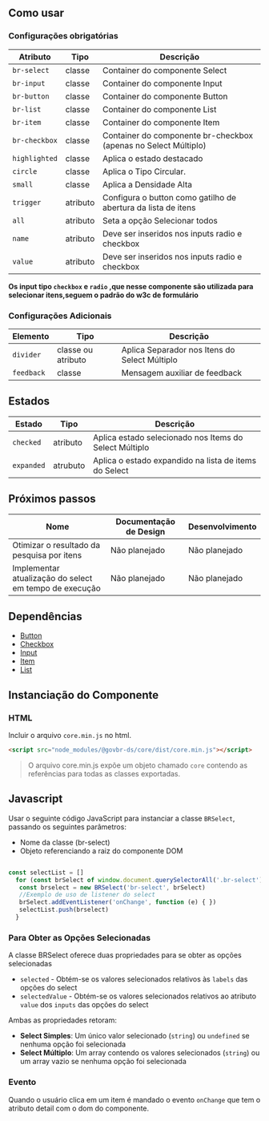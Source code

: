 
## Como usar

### Configurações obrigatórias

| Atributo      | Tipo     | Descrição                                                       |
| ------------- | -------- | --------------------------------------------------------------- |
| `br-select`   | classe   | Container do componente Select                                  |
| `br-input`    | classe   | Container do componente Input                                   |
| `br-button`   | classe   | Container do componente Button                                  |
| `br-list`     | classe   | Container do componente List                                    |
| `br-item`     | classe   | Container do componente Item                                    |
| `br-checkbox` | classe   | Container do componente br-checkbox (apenas no Select Múltiplo) |
| `highlighted` | classe   | Aplica o estado destacado                                       |
| `circle`      | classe   | Aplica o Tipo Circular.                                         |
| `small`       | classe   | Aplica a Densidade Alta                                         |
| `trigger`     | atributo | Configura o button como gatilho de abertura da lista de itens   |
| `all`         | atributo | Seta a opção Selecionar todos                                   |
| `name`        | atributo | Deve ser inseridos nos inputs radio e checkbox                  |
| `value`       | atributo | Deve ser inseridos nos inputs radio e checkbox                  |

**Os input tipo `checkbox` e `radio` ,que nesse componente são utilizada para selecionar itens,seguem o padrão do w3c de formulário**

### Configurações Adicionais

| Elemento   | Tipo               | Descrição                                     |
| ---------- | ------------------ | --------------------------------------------- |
| `divider`  | classe ou atributo | Aplica Separador nos Itens do Select Múltiplo |
| `feedback` | classe             | Mensagem auxiliar de feedback                 |

## Estados

| Estado     | Tipo     | Descrição                                              |
| ---------- | -------- | ------------------------------------------------------ |
| `checked`  | atributo | Aplica estado selecionado nos Items do Select Múltiplo |
| `expanded` | atrubuto | Aplica o estado expandido na lista de items do Select  |

## Próximos passos

| Nome                                                   | Documentação de Design | Desenvolvimento |
| ------------------------------------------------------ | ---------------------- | --------------- |
| Otimizar o resultado da pesquisa por itens             | Não planejado          | Não planejado   |
| Implementar atualização do select em tempo de execução | Não planejado          | Não planejado   |

## Dependências

-   [Button](/ds/components/button)
-   [Checkbox](/ds/components/checkbox)
-   [Input](/ds/components/input)
-   [Item](/ds/components/item)
-   [List](/ds/components/list)

## Instanciação do Componente

### HTML

Incluir o arquivo `core.min.js` no html.

```html
<script src="node_modules/@govbr-ds/core/dist/core.min.js"></script>
```

> O arquivo core.min.js expõe um objeto chamado `core` contendo as referências para todas as classes exportadas.

## Javascript

Usar o seguinte código JavaScript para instanciar a classe `BRSelect`, passando os seguintes parâmetros:

-   Nome da classe (br-select)
-   Objeto referenciando a raiz do componente DOM

```javascript

const selectList = []
  for (const brSelect of window.document.querySelectorAll('.br-select')) {
   const brselect = new BRSelect('br-select', brSelect)
   //Exemplo de uso de listener do select
   brSelect.addEventListener('onChange', function (e) { })
   selectList.push(brselect)
  }
```

### Para Obter as Opções Selecionadas

A classe BRSelect oferece duas propriedades para se obter as opções selecionadas

-   `selected` - Obtém-se os valores selecionados relativos às `labels` das opções do select
-   `selectedValue` - Obtém-se os valores selecionados relativos ao atributo `value` dos `inputs` das opções do select

Ambas as propriedades retoram:

-   **Select Simples**: Um único valor selecionado (`string`) ou `undefined` se nenhuma opção foi selecionada
-   **Select Múltiplo**: Um array contendo os valores selecionados (`string`) ou um array vazio se nenhuma opção foi selecionada

### Evento

Quando o usuário clica em um item é mandado o evento `onChange` que tem o atributo detail com o dom do componente.
